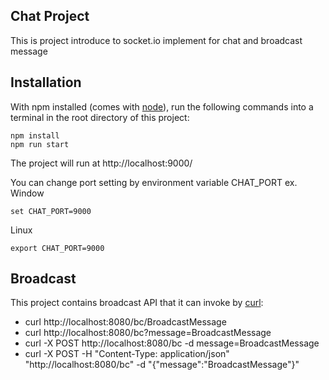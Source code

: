## Chat Project

This is project introduce to socket.io implement for chat and broadcast message

## Installation

With npm installed (comes with [node](https://nodejs.org/en/)), run the following commands into a terminal in the root directory of this project:

```shell
npm install
npm run start
```

The project will run at http://localhost:9000/

You can change port setting by environment variable CHAT_PORT
ex. \
Window

    set CHAT_PORT=9000

Linux

    export CHAT_PORT=9000

## Broadcast

This project contains broadcast API that it can invoke by [curl](https://curl.se/download.html):

* curl http://localhost:8080/bc/BroadcastMessage 
* curl http://localhost:8080/bc?message=BroadcastMessage
* curl -X POST http://localhost:8080/bc -d message=BroadcastMessage
* curl -X POST -H "Content-Type: application/json" "http://localhost:8080/bc" -d "{\"message\":\"BroadcastMessage\"}"
